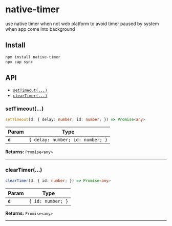 # native-timer

use native timer when not web platform to avoid timer paused by system when app come into background

## Install

```bash
npm install native-timer
npx cap sync
```

## API

<docgen-index>

* [`setTimeout(...)`](#settimeout)
* [`clearTimer(...)`](#cleartimer)

</docgen-index>

<docgen-api>
<!--Update the source file JSDoc comments and rerun docgen to update the docs below-->

### setTimeout(...)

```typescript
setTimeout(d: { delay: number; id: number; }) => Promise<any>
```

| Param   | Type                                        |
| ------- | ------------------------------------------- |
| **`d`** | <code>{ delay: number; id: number; }</code> |

**Returns:** <code>Promise&lt;any&gt;</code>

--------------------


### clearTimer(...)

```typescript
clearTimer(d: { id: number; }) => Promise<any>
```

| Param   | Type                         |
| ------- | ---------------------------- |
| **`d`** | <code>{ id: number; }</code> |

**Returns:** <code>Promise&lt;any&gt;</code>

--------------------

</docgen-api>
